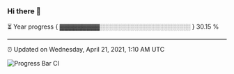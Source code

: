 ### Hi there 👋

⏳ Year progress { ▓▓▓▓▓▓▓▓▓░░░░░░░░░░░░░░░░░░░░░ } 30.15 %

---

⏰ Updated on Wednesday, April 21, 2021, 1:10 AM UTC

![Progress Bar CI](https://github.com/arthurbuhl/arthurbuhl/workflows/Progress%20Bar%20CI/badge.svg)
